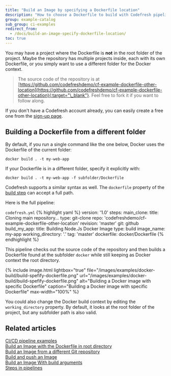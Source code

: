 ```yaml
---
title: "Build an Image by specifying a Dockerfile location"
description: "How to choose a Dockerfile to build with Codefresh pipelines"
group: example-catalog
sub_group: ci-examples
redirect_from:
  - /docs/build-an-image-specify-dockerfile-location/
toc: true
---
```


You may have a project where the Dockerfile is **not** in the root folder of the project. Maybe the repository has multiple projects inside, each with its own Dockerfile, or you simply want to use a different folder for the Docker context.

>The source code of the repository is at [https://github.com/codefreshdemo/cf-example-dockerfile-other-location](https://github.com/codefreshdemo/cf-example-dockerfile-other-location){:target="\_blank"}. Feel free to fork it if you want to follow along.

If you don't have a Codefresh account already, you can easily create a free one from the [sign-up page]({{site.baseurl}}/docs/administration/account-user-management/create-a-codefresh-account/).


## Building a Dockerfile from a different folder

By default, if you run a single command like the one below, Docker uses the Dockerfile of the current folder:

```
docker build . -t my-web-app
```

If your Dockerfile is in a different folder, specify it explicitly with:

```
docker build . -t my-web-app -f subfolder/Dockerfile
```

Codefresh supports a similar syntax as well. The `dockerfile` property of the [build step]({{site.baseurl}}/docs/pipelines/steps/build/) can accept a full path.

Here is the full pipeline:

  `codefresh.yml`
{% highlight yaml %}
version: '1.0'
steps:
  main_clone:
    title: Cloning main repository...
    type: git-clone
    repo: 'codefreshdemo/cf-example-dockerfile-other-location'
    revision: 'master'
    git: github
  build_my_app:
    title: Building Node.Js Docker Image
    type: build
    image_name: my-app
    working_directory: '.'
    tag: 'master'
    dockerfile: docker/Dockerfile
{% endhighlight %}

This pipeline checks out the source code of the repository and then builds a Dockerfile found at the subfolder `docker` while still keeping as Docker context the root directory.

{% include image.html 
lightbox="true" 
file="/images/examples/docker-build/build-spefify-dockerfile.png" 
url="/images/examples/docker-build/build-spefify-dockerfile.png" 
alt="Building a Docker image with specific Dockerfile"
caption="Building a Docker image with specific Dockerfile"
max-width="100%" 
%}

You could also change the Docker build context by editing the `working_directory` property. By default, it looks at the root folder of the project, but any subfolder path is also valid.

## Related articles
[CI/CD pipeline examples]({{site.baseurl}}/docs/example-catalog/examples/#ci-examples)  
[Build an Image with the Dockerfile in root directory]({{site.baseurl}}/docs/example-catalog/ci-examples/build-an-image-dockerfile-in-root-directory/)  
[Build an Image from a different Git repository]({{site.baseurl}}/docs/example-catalog/ci-examples/build-an-image-from-a-different-git-repository)  
[Build and push an Image]({{site.baseurl}}/docs/example-catalog/ci-examples/build-and-push-an-image)  
[Build an Image With build arguments]({{site.baseurl}}/docs/example-catalog/ci-examples/build-an-image-with-build-arguments)  
[Steps in pipelines]({{site.baseurl}}/docs/pipelines/steps/)
